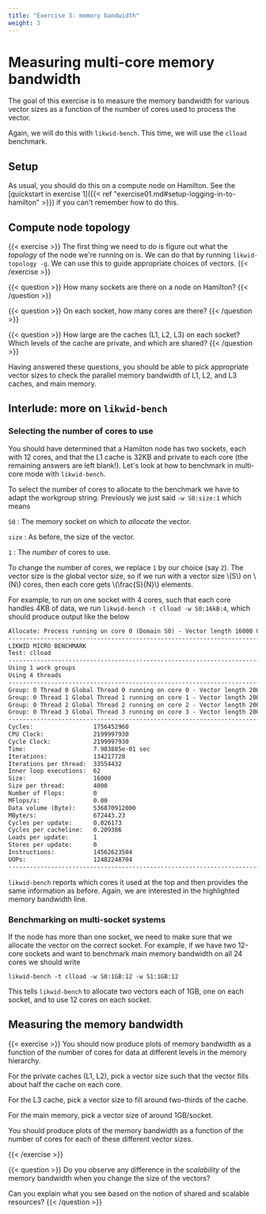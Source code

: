 ```yaml
---
title: "Exercise 3: memory bandwidth"
weight: 3
---
```


# Measuring multi-core memory bandwidth

The goal of this exercise is to measure the memory bandwidth for
various vector sizes as a function of the number of cores used to
process the vector.

Again, we will do this with `likwid-bench`. This time, we will use the
`clload` benchmark.

## Setup

As usual, you should do this on a compute node on Hamilton. See the
[quickstart in exercise 1]({{< ref
"exercise01.md#setup-logging-in-to-hamilton" >}}) if you can't
remember how to do this.

## Compute node topology

{{< exercise >}}
The first thing we need to do is figure out what the _topology_ of the
node we're running on is. We can do that by running `likwid-topology
-g`. We can use this to guide appropriate choices of vectors.
{{< /exercise >}}

{{< question >}}
How many sockets are there on a node on Hamilton?
{{< /question >}}

{{< question >}}
On each socket, how many cores are there?
{{< /question >}}

{{< question >}}
How large are the caches (L1, L2, L3) on each socket? Which levels of
the cache are private, and which are shared?
{{< /question >}}

Having answered these questions, you should be able to pick
appropriate vector sizes to check the parallel memory
bandwidth of L1, L2, and L3 caches, and main memory.

## Interlude: more on `likwid-bench`
### Selecting the number of cores to use

You should have determined that a Hamilton node has two sockets, each
with 12 cores, and that the L1 cache is 32KB and private to each core
(the remaining answers are left blank!). Let's look at how to
benchmark in multi-core mode with `likwid-bench`.

To select the number of cores to allocate to the benchmark we have to
adapt the workgroup string. Previously we just said `-w
S0:size:1` which means

`S0`
: The memory socket on which to _allocate_ the vector.

`size`
: As before, the size of the vector.

`1`
: The _number_ of cores to use.

To change the number of cores, we replace `1` by our choice
(say `2`). The vector size is the global vector size, so if
we run with a vector size \\(S\\) on
\\(N\\) cores, then each core gets
\\(\frac{S}{N}\\) elements.

For example, to run on one socket with 4 cores, such that each core
handles 4KB of data, we run `likwid-bench -t clload -w
S0:16kB:4`, which should produce output like the below

```txt {linenos=false,hl_lines=[26]}
Allocate: Process running on core 0 (Domain S0) - Vector length 16000 Offset 0 Alignment 512
--------------------------------------------------------------------------------
LIKWID MICRO BENCHMARK
Test: clload
--------------------------------------------------------------------------------
Using 1 work groups
Using 4 threads
--------------------------------------------------------------------------------
Group: 0 Thread 0 Global Thread 0 running on core 0 - Vector length 2000 Offset 0
Group: 0 Thread 1 Global Thread 1 running on core 1 - Vector length 2000 Offset 480
Group: 0 Thread 2 Global Thread 2 running on core 2 - Vector length 2000 Offset 960
Group: 0 Thread 3 Global Thread 3 running on core 3 - Vector length 2000 Offset 1440
--------------------------------------------------------------------------------
Cycles:                 1756452960
CPU Clock:              2199997930
Cycle Clock:            2199997930
Time:                   7.983885e-01 sec
Iterations:             134217728
Iterations per thread:  33554432
Inner loop executions:  62
Size:                   16000
Size per thread:        4000
Number of Flops:        0
MFlops/s:               0.00
Data volume (Byte):     536870912000
MByte/s:                672443.23
Cycles per update:      0.026173
Cycles per cacheline:   0.209386
Loads per update:       1
Stores per update:      0
Instructions:           14562623504
UOPs:                   12482248704
--------------------------------------------------------------------------------
```

`likwid-bench` reports which cores it used at the top and then
provides the same information as before. Again, we are interested in
the highlighted memory bandwidth line.

### Benchmarking on multi-socket systems

If the node has more than one socket, we need to make sure that we
allocate the vector on the correct socket. For example, if we have two
12-core sockets and want to benchmark main memory bandwidth on all 24
cores we should write

```
likwid-bench -t clload -w S0:1GB:12 -w S1:1GB:12
```

This tells `likwid-bench` to allocate two vectors each of 1GB, one on
each socket, and to use 12 cores on each socket.


## Measuring the memory bandwidth

{{< exercise >}}
You should now produce plots of memory bandwidth as a function of the
number of cores for data at different levels in the memory hierarchy.

For the private caches (L1, L2), pick a vector size such that the
vector fills about half the cache on each core.

For the L3 cache, pick a vector size to fill around two-thirds of the
cache.

For the main memory, pick a vector size of around 1GB/socket.

You should produce plots of the memory bandwidth as a function of the
number of cores for each of these different vector sizes.

{{< /exercise >}}

{{< question >}}
Do you observe any difference in the _scalability_ of the memory
bandwidth when you change the size of the vectors?

Can you explain what you see based on the notion of shared and
scalable resources?
{{< /question >}}
